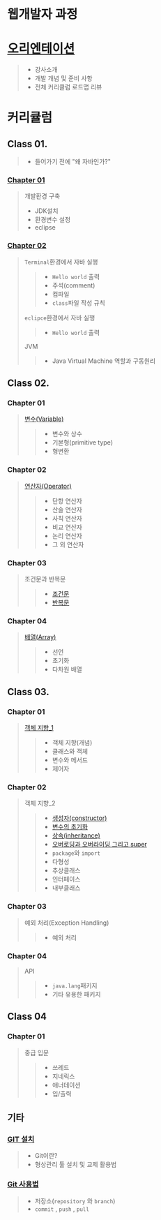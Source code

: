 # 웹개발자 과정

# [오리엔테이션](./src/stury/document/orientation.md)
> - 강사소개
> - 개발 개념 및 준비 사항
> - 전체 커리큘럼 로드맵 리뷰

# 커리큘럼
## Class 01.
> - 들어가기 전에 "왜 자바인가?"

### [Chapter 01](./src/study/document/class01/SetupJava.md)
> 개발환경 구축
> - JDK설치
> - 환경변수 설정
> - eclipse

### [Chapter 02](./src/study/document/class01/Terminal.md)
> `Terminal`환경에서 자바 실행
> > - `Hello world` 출력
> > - 주석(comment)
> > - 컴파일
> > - `class`파일 작성 규칙
>
> `eclipce`환경에서 자바 실행
> > - `Hello world` 출력
> 
> JVM
> > - Java Virtual Machine 역할과 구동원리

## Class 02.
### Chapter 01
> [변수(Variable)](./src/study/document/class02/variable.md)
> > - 변수와 상수
> > - 기본형(primitive type)
> > - 형변환

### Chapter 02
> [연산자(Operator)](./src/study/document/class02/operator.md)
> > - 단항 연산자
> > - 산술 연산자
> > - 사칙 연산자
> > - 비교 연산자
> > - 논리 연산자
> > - 그 외 연산자

### Chapter 03
> 조건문과 반복문
> > - [조건문](./src/study/document/class02/if.md)
> > - [반복문](./src/study/document/class02/loop.md)

### Chapter 04
> [배열(Array)](./src/study/document/class02/array.md)
> > - 선언
> > - 초기화
> > - 다차원 배열

## Class 03.
### Chapter 01
> [객체 지향_1](./src/study/document/class03/OPP_01.md)
> > - 객체 지향(개념)
> > - 클래스와 객체
> > - 변수와 메서드
> > - 제어자

### Chapter 02
> 객체 지향_2
> > - [생성자(constructor)](./src/study/document/class03/OOP_02_constructor.md)
> > - [변수의 초기화](./src/study/document/class03/OOP_03_variable_initialize.md)
> > - [상속(inheritance)](./src/study/document/class03/OOP_03_inheritance.md)
> > - [오버로딩과 오버라이딩 그리고 super](./src/study/document/class03/OOP_03_over_loading_riding.md)
> > - `package`와 `import`
> > - 다형성
> > - 추상클래스
> > - 인터페이스
> > - 내부클래스

### Chapter 03
> 예외 처리(Exception Handling)
> > - 예외 처리

### Chapter 04
> API
> > - `java.lang`패키지
> > - 기타 유용한 패키지

## Class 04
### Chapter 01
> 중급 입문
> > - 쓰레드
> > - 지네릭스
> > - 애너테이션
> > - 입/출력

## 기타
### [GIT 설치](./src/study/document/class01/Git.md)
> - Git이란?
> - 형상관리 툴 설치 및 교제 활용법

### [Git 사용법](./src/study/document/class01/UseGit.md)
> - 저장소(`repository` 와 `branch`)
> - `commit` , `push` , `pull`